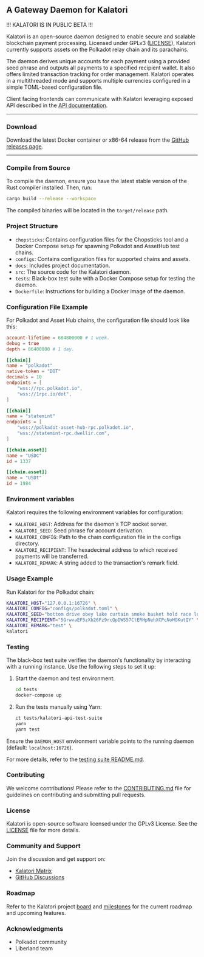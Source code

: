 ## A Gateway Daemon for Kalatori

!!! KALATORI IS IN PUBLIC BETA !!!

Kalatori is an open-source daemon designed to enable secure and scalable blockchain payment processing. Licensed under GPLv3 ([LICENSE](LICENSE)), Kalatori currently supports assets on the Polkadot relay chain and its parachains.

The daemon derives unique accounts for each payment using a provided seed phrase and outputs all payments to a specified recipient wallet. It also offers limited transaction tracking for order management. Kalatori operates in a multithreaded mode and supports multiple currencies configured in a simple TOML-based configuration file.

Client facing frontends can communicate with Kalatori leveraging exposed API described in the [API documentation](https://alzymologist.github.io/kalatori-api).

---
### Download

Download the latest Docker container or x86-64 release from the [GitHub releases page](https://github.com/Kalapaja/Kalatori/releases/latest).

---

### Compile from Source

To compile the daemon, ensure you have the latest stable version of the Rust compiler installed. Then, run:

```sh
cargo build --release --workspace
```
The compiled binaries will be located in the `target/release` path.

### Project Structure

- `chopsticks`: Contains configuration files for the Chopsticks tool and a Docker Compose setup for spawning Polkadot and AssetHub test chains.
- `configs`: Contains configuration files for supported chains and assets.
- `docs`: Includes project documentation.
- `src`: The source code for the Kalatori daemon.
- `tests`: Black-box test suite with a Docker Compose setup for testing the daemon.
- `Dockerfile`: Instructions for building a Docker image of the daemon.

### Configuration File Example

For Polkadot and Asset Hub chains, the configuration file should look like this:

```toml
account-lifetime = 604800000 # 1 week.
debug = true
depth = 86400000 # 1 day.

[[chain]]
name = "polkadot"
native-token = "DOT"
decimals = 10
endpoints = [
    "wss://rpc.polkadot.io",
    "wss://1rpc.io/dot",
]

[[chain]]
name = "statemint"
endpoints = [
    "wss://polkadot-asset-hub-rpc.polkadot.io",
    "wss://statemint-rpc.dwellir.com",
]

[[chain.asset]]
name = "USDC"
id = 1337

[[chain.asset]]
name = "USDt"
id = 1984
```

### Environment variables

Kalatori requires the following environment variables for configuration:
- `KALATORI_HOST`: Address for the daemon's TCP socket server.
- `KALATORI_SEED`: Seed phrase for account derivation.
- `KALATORI_CONFIG`: Path to the chain configuration file in the configs directory.
- `KALATORI_RECIPIENT`: The hexadecimal address to which received payments will be transferred.
- `KALATORI_REMARK`: A string added to the transaction's remark field.

### Usage Example

Run Kalatori for the Polkadot chain:

```sh
KALATORI_HOST="127.0.0.1:16726" \
KALATORI_CONFIG="configs/polkadot.toml" \
KALATORI_SEED="bottom drive obey lake curtain smoke basket hold race lonely fit walk" \
KALATORI_RECIPIENT="5GrwvaEF5zXb26Fz9rcQpDWS57CtERHpNehXCPcNoHGKutQY" \
KALATORI_REMARK="test" \
kalatori
````

### Testing

The black-box test suite verifies the daemon's functionality by interacting with a running instance. Use the following steps to set it up:
1. Start the daemon and test environment:
   ```sh
   cd tests
   docker-compose up
   ```
2. Run the tests manually using Yarn:
   ```sh
   ct tests/kalatori-api-test-suite
   yarn
   yarn test
   ```

Ensure the `DAEMON_HOST` environment variable points to the running daemon (default: `localhost:16726`).

For more details, refer to the [testing suite README.md](tests/kalatori-api-test-suite/README.md).

### Contributing

We welcome contributions! Please refer to the [CONTRIBUTING.md](CONTRIBUTING.md) file for guidelines on contributing and submitting pull requests.

### License

Kalatori is open-source software licensed under the GPLv3 License. See the [LICENSE](LICENSE) file for more details.

### Community and Support

Join the discussion and get support on:
- [Kalatori Matrix](https://matrix.to/#/#Kalatori-support:matrix.zymologia.fi)
- [GitHub Discussions](https://github.com/Kalapaja/Kalatori/discussions)

### Roadmap

Refer to the Kalatori project [board](https://github.com/orgs/Kalapaja/projects/2) and [milestones](https://github.com/Kalapaja/Kalatori/milestones) for the current roadmap and upcoming features.

### Acknowledgments

- Polkadot community
- Liberland team


